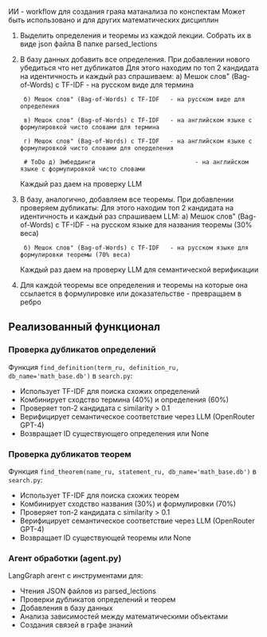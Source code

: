 ИИ - workflow для создания граяа матанализа по конспектам
Может быть использовано и для других математических дисциплин

1) Выделить определения и теоремы из каждой лекции. Собрать их в виде json файла
    В папке parsed_lections
2) В базу данных добавить все определения. При добавлении нового убедиться что нет дубликатов
    Для этого находим по топ 2 кандидата на идентичность и каждый раз спрашиваем:
        а) Мешок слов" (Bag-of-Words) с TF-IDF   - на русском виде для термина

        б) Мешок слов" (Bag-of-Words) с TF-IDF   - на русском виде для определения

        в) Мешок слов" (Bag-of-Words) с TF-IDF   - на английском языке с формулировкой чисто словами для термина

        г) Мешок слов" (Bag-of-Words) с TF-IDF   - на английском языке с формулировкой чисто словами для оперделения

        # ToDo д) Эмбеддинги                            - на английском языке с формулировкой чисто словами

    Каждый раз даем на проверку LLM

3) В базу, аналогично, добавляем все теоремы. При добавлении проверяем дубликаты:
    Для этого находим топ 2 кандидата на идентичность и каждый раз спрашиваем LLM:
        а) Мешок слов" (Bag-of-Words) с TF-IDF   - на русском языке для названия теоремы (30% веса)
        
        б) Мешок слов" (Bag-of-Words) с TF-IDF   - на русском языке для формулировки теоремы (70% веса)
        
    Каждый раз даем на проверку LLM для семантической верификации

4) Для каждой теоремы все определения и теоремы на которые она ссылается в формулировке или доказательстве - превращаем в ребро

## Реализованный функционал

### Проверка дубликатов определений
Функция `find_definition(term_ru, definition_ru, db_name='math_base.db')` в `search.py`:
- Использует TF-IDF для поиска схожих определений
- Комбинирует сходство термина (40%) и определения (60%)
- Проверяет топ-2 кандидата с similarity > 0.1
- Верифицирует семантическое соответствие через LLM (OpenRouter GPT-4)
- Возвращает ID существующего определения или None

### Проверка дубликатов теорем
Функция `find_theorem(name_ru, statement_ru, db_name='math_base.db')` в `search.py`:
- Использует TF-IDF для поиска схожих теорем
- Комбинирует сходство названия (30%) и формулировки (70%)
- Проверяет топ-2 кандидата с similarity > 0.1  
- Верифицирует семантическое соответствие через LLM (OpenRouter GPT-4)
- Возвращает ID существующей теоремы или None

### Агент обработки (agent.py)
LangGraph агент с инструментами для:
- Чтения JSON файлов из parsed_lections
- Проверки дубликатов определений и теорем
- Добавления в базу данных
- Анализа зависимостей между математическими объектами
- Создания связей в графе знаний
